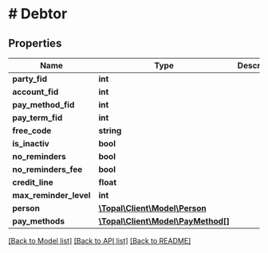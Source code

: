 # # Debtor

## Properties

Name | Type | Description | Notes
------------ | ------------- | ------------- | -------------
**party_fid** | **int** |  | [optional]
**account_fid** | **int** |  | [optional]
**pay_method_fid** | **int** |  | [optional]
**pay_term_fid** | **int** |  | [optional]
**free_code** | **string** |  | [optional]
**is_inactiv** | **bool** |  | [optional]
**no_reminders** | **bool** |  | [optional]
**no_reminders_fee** | **bool** |  | [optional]
**credit_line** | **float** |  | [optional]
**max_reminder_level** | **int** |  | [optional]
**person** | [**\Topal\Client\Model\Person**](Person.md) |  | [optional]
**pay_methods** | [**\Topal\Client\Model\PayMethod[]**](PayMethod.md) |  | [optional]

[[Back to Model list]](../../README.md#models) [[Back to API list]](../../README.md#endpoints) [[Back to README]](../../README.md)
